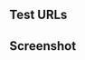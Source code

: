 <!--

Thanks for contributing! 🍄 Do not ignore this template, plz.

1. Does this PR close/fix an existing issue? Write something like `Closes #10`

Help us test and visualize this PR:

2. What pages does this PR affect? Include some REAL URLs where you tested the code
3. If applicable, add demonstrative screenshots or gifs

Lastly:

4. Open the PR as draft and review it yourself first. Fix what you find and explain weird code, if necessary.

-->



## Test URLs


## Screenshot

